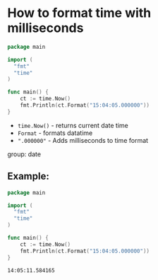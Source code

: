 # How to format time with milliseconds

```go
package main

import (
  "fmt"
  "time"
)

func main() {
	ct := time.Now()
	fmt.Println(ct.Format("15:04:05.000000"))
}

```

- `time.Now()` - returns current date time
- `Format` - formats datatime
- `".000000"` - Adds milliseconds to time format

group: date

## Example: 
```go
package main

import (
  "fmt"
  "time"
)

func main() {
	ct := time.Now()
	fmt.Println(ct.Format("15:04:05.000000"))
}

```
```
14:05:11.584165

```

